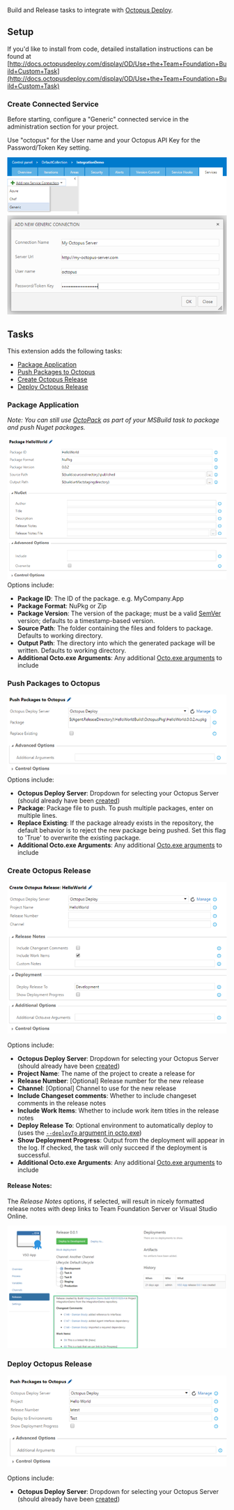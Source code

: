 Build and Release tasks to integrate with [Octopus Deploy](http://octopus.com).

## Setup

If you'd like to install from code, detailed installation instructions can be found at [http://docs.octopusdeploy.com/display/OD/Use+the+Team+Foundation+Build+Custom+Task](http://docs.octopusdeploy.com/display/OD/Use+the+Team+Foundation+Build+Custom+Task)

### Create Connected Service
Before starting, configure a "Generic" connected service in the administration section for your project.

Use "octopus" for the User name and your Octopus API Key for the Password/Token Key setting.

![Connected Service](img/tfsbuild-connectedservice1.png)
![Connected Service](img/tfsbuild-connectedservice2.png)

## Tasks

This extension adds the following tasks:

- [Package Application](#package-application)
- [Push Packages to Octopus](#push-packages-to-octopus)
- [Create Octopus Release](#create-octopus-release)
- [Deploy Octopus Release](#deploy-octopus-release)

### Package Application

*Note: You can still use [OctoPack](http://docs.octopusdeploy.com/display/OD/Using+OctoPack) as part of your MSBuild task to package and push Nuget packages.*

 ![Configure Package Application Step](img/create-package-options.png)
 Options include:
 * **Package ID**: The ID of the package. e.g. MyCompany.App
 * **Package Format**: NuPkg or Zip
 * **Package Version**: The version of the package; must be a valid [SemVer](http://semver.org/) version; defaults to a timestamp-based version.
 * **Source Path**: The folder containing the files and folders to package. Defaults to working directory.
 * **Output Path**: The directory into which the generated package will be written. Defaults to working directory.
 * **Additional Octo.exe Arguments**:  Any additional [Octo.exe arguments](http://docs.octopusdeploy.com/display/OD/Using+Octo.exe) to include

### Push Packages to Octopus

 ![Configure Package Application Step](img/push-packages-options.png)
 Options include:
 * **Octopus Deploy Server**:  Dropdown for selecting your Octopus Server (should already have been [created](#create-connected-service))
 * **Package**: Package file to push. To push multiple packages, enter on multiple lines.
 * **Replace Existing**: If the package already exists in the repository, the default behavior is to reject the new package being pushed. Set this flag to 'True' to overwrite the existing package.
 * **Additional Octo.exe Arguments**:  Any additional [Octo.exe arguments](http://docs.octopusdeploy.com/display/OD/Pushing+packages) to include

### Create Octopus Release

 ![Configure Create Release Step](img/create-release-options.png)

 Options include:
 * **Octopus Deploy Server**:  Dropdown for selecting your Octopus Server (should already have been [created](#create-connected-service))
 * **Project Name**: The name of the project to create a release for
 * **Release Number**: [Optional] Release number for the new release
 * **Channel**: [Optional] Channel to use for the new release
 * **Include Changeset comments**:  Whether to include changeset comments in the release notes
 * **Include Work Items**:  Whether to include work item titles in the release notes
 * **Deploy Release To**:  Optional environment to automatically deploy to (uses the [`--deployTo` argument in octo.exe](http://docs.octopusdeploy.com/display/OD/Creating+releases))
 * **Show Deployment Progress**: Output from the deployment will appear in the log. If checked, the task will only succeed if the deployment is successful.
 * **Additional Octo.exe Arguments**:  Any additional [Octo.exe arguments](http://docs.octopusdeploy.com/display/OD/Creating+releases) to include

#### Release Notes:

The *Release Notes* options, if selected, will result in nicely formatted release notes with deep links to Team Foundation Server or Visual Studio Online.

![Release Notes in Octopus Deploy Release](img/tfsbuild-releasenotes.png)

###  Deploy Octopus Release

 ![Configure Deploy Release Step](img/deploy-release-options.png)

 Options include:
 * **Octopus Deploy Server**:  Dropdown for selecting your Octopus Server (should already have been [created](#create-connected-service))
